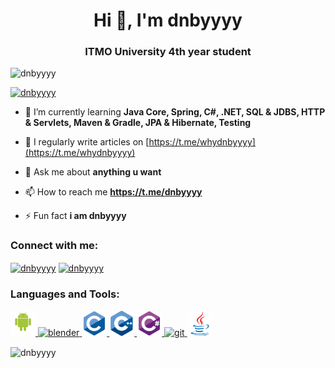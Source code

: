 <h1 align="center">Hi 👋, I'm dnbyyyy</h1>
<h3 align="center">ITMO University 4th year student</h3>

<p align="left"> <img src="https://komarev.com/ghpvc/?username=dnbyyyy&label=Profile%20views&color=0e75b6&style=flat" alt="dnbyyyy" /> </p>

<p align="left"> <a href="https://github.com/ryo-ma/github-profile-trophy"><img src="https://github-profile-trophy.vercel.app/?username=dnbyyyy" alt="dnbyyyy" /></a> </p>

- 🌱 I’m currently learning **Java Core, Spring, C#, .NET, SQL & JDBS, HTTP & Servlets, Maven & Gradle, JPA & Hibernate, Testing**

- 📝 I regularly write articles on [https://t.me/whydnbyyyy](https://t.me/whydnbyyyy)

- 💬 Ask me about **anything u want**

- 📫 How to reach me **https://t.me/dnbyyyy**

- ⚡ Fun fact **i am dnbyyyy**

<h3 align="left">Connect with me:</h3>
<p align="left">
<a href="https://instagram.com/dnbyyyy" target="blank"><img align="center" src="https://raw.githubusercontent.com/rahuldkjain/github-profile-readme-generator/master/src/images/icons/Social/instagram.svg" alt="dnbyyyy" height="30" width="40" /></a>
<a href="https://codeforces.com/profile/dnbyyyy" target="blank"><img align="center" src="https://raw.githubusercontent.com/rahuldkjain/github-profile-readme-generator/master/src/images/icons/Social/codeforces.svg" alt="dnbyyyy" height="30" width="40" /></a>
</p>

<h3 align="left">Languages and Tools:</h3>
<p align="left"> <a href="https://developer.android.com" target="_blank" rel="noreferrer"> <img src="https://raw.githubusercontent.com/devicons/devicon/master/icons/android/android-original-wordmark.svg" alt="android" width="40" height="40"/> </a> <a href="https://www.blender.org/" target="_blank" rel="noreferrer"> <img src="https://download.blender.org/branding/community/blender_community_badge_white.svg" alt="blender" width="40" height="40"/> </a> <a href="https://www.cprogramming.com/" target="_blank" rel="noreferrer"> <img src="https://raw.githubusercontent.com/devicons/devicon/master/icons/c/c-original.svg" alt="c" width="40" height="40"/> </a> <a href="https://www.w3schools.com/cpp/" target="_blank" rel="noreferrer"> <img src="https://raw.githubusercontent.com/devicons/devicon/master/icons/cplusplus/cplusplus-original.svg" alt="cplusplus" width="40" height="40"/> </a> <a href="https://www.w3schools.com/cs/" target="_blank" rel="noreferrer"> <img src="https://raw.githubusercontent.com/devicons/devicon/master/icons/csharp/csharp-original.svg" alt="csharp" width="40" height="40"/> </a> <a href="https://git-scm.com/" target="_blank" rel="noreferrer"> <img src="https://www.vectorlogo.zone/logos/git-scm/git-scm-icon.svg" alt="git" width="40" height="40"/> </a> <a href="https://www.java.com" target="_blank" rel="noreferrer"> <img src="https://raw.githubusercontent.com/devicons/devicon/master/icons/java/java-original.svg" alt="java" width="40" height="40"/> </a> </p>

<p><img align="center" src="https://github-readme-streak-stats.herokuapp.com/?user=dnbyyyy&" alt="dnbyyyy" /></p>
